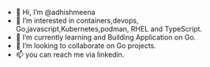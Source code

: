 - 👋 Hi, I’m @adhishmeena
- 👀 I’m interested in containers,devops, Go,javascript,Kubernetes,podman, RHEL and TypeScript.
- 🌱 I’m currently learning and Building Application on Go.
- 💞️ I’m looking to collaborate on Go projects.
- 📫 you can reach me via linkedin.

<!---
adhishmeena/adhishmeena is a ✨ special ✨ repository because its `README.md` (this file) appears on your GitHub profile.
You can click the Preview link to take a look at your changes.
--->
